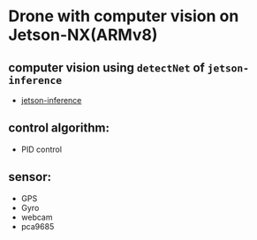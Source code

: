 # Drone with computer vision on Jetson-NX(ARMv8)

## computer vision using `detectNet` of `jetson-inference`
* [jetson-inference](https://github.com/dusty-nv/jetson-inference)
## control algorithm:
* PID control
## sensor:
* GPS
* Gyro
* webcam
* pca9685


